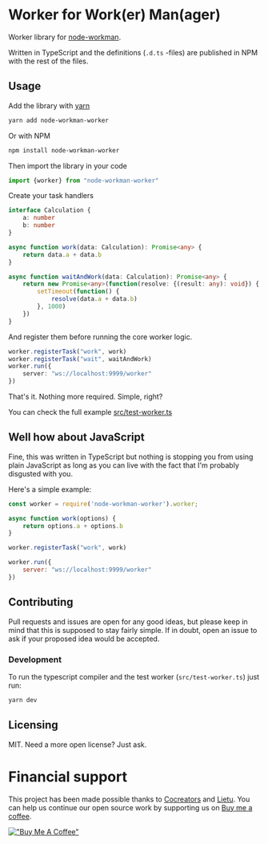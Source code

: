 # Worker for Work(er) Man(ager)

Worker library for [node-workman](https://github.com/lietu/node-workman).

Written in TypeScript and the definitions (`.d.ts` -files) are published in NPM
with the rest of the files.


## Usage

Add the library with [yarn](https://yarnpkg.com/lang/en/)

```bash
yarn add node-workman-worker
```

Or with NPM

```bash
npm install node-workman-worker
```

Then import the library in your code

```typescript
import {worker} from "node-workman-worker"
```

Create your task handlers

```typescript
interface Calculation {
    a: number
    b: number
}

async function work(data: Calculation): Promise<any> {
    return data.a + data.b
}

async function waitAndWork(data: Calculation): Promise<any> {
    return new Promise<any>(function(resolve: {(result: any): void}) {
        setTimeout(function() {
            resolve(data.a + data.b)
        }, 1000)
    })
}
```

And register them before running the core worker logic.

```typescript
worker.registerTask("work", work)
worker.registerTask("wait", waitAndWork)
worker.run({
    server: "ws://localhost:9999/worker"
})
```

That's it. Nothing more required. Simple, right?

You can check the full example [src/test-worker.ts](src/test-worker.ts)


## Well how about JavaScript

Fine, this was written in TypeScript but nothing is stopping you from using
plain JavaScript as long as you can live with the fact that I'm probably
disgusted with you.

Here's a simple example:

```javascript
const worker = require('node-workman-worker').worker;

async function work(options) {
    return options.a + options.b
}

worker.registerTask("work", work)

worker.run({
    server: "ws://localhost:9999/worker"
})
```


## Contributing

Pull requests and issues are open for any good ideas, but please keep in mind
that this is supposed to stay fairly simple. If in doubt, open an issue to ask
if your proposed idea would be accepted.


### Development

To run the typescript compiler and the test worker (`src/test-worker.ts`) just
run:

```bash
yarn dev
```

## Licensing

MIT. Need a more open license? Just ask.


# Financial support

This project has been made possible thanks to [Cocreators](https://cocreators.ee) and [Lietu](https://lietu.net). You can help us continue our open source work by supporting us on [Buy me a coffee](https://www.buymeacoffee.com/cocreators).

[!["Buy Me A Coffee"](https://www.buymeacoffee.com/assets/img/custom_images/orange_img.png)](https://www.buymeacoffee.com/cocreators)

